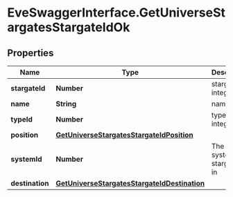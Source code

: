 # EveSwaggerInterface.GetUniverseStargatesStargateIdOk

## Properties
Name | Type | Description | Notes
------------ | ------------- | ------------- | -------------
**stargateId** | **Number** | stargate_id integer | 
**name** | **String** | name string | 
**typeId** | **Number** | type_id integer | 
**position** | [**GetUniverseStargatesStargateIdPosition**](GetUniverseStargatesStargateIdPosition.md) |  | 
**systemId** | **Number** | The solar system this stargate is in | 
**destination** | [**GetUniverseStargatesStargateIdDestination**](GetUniverseStargatesStargateIdDestination.md) |  | 


